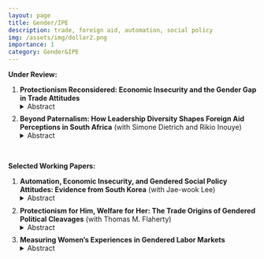 ```yaml
---
layout: page
title: Gender/IPE
description: trade, foreign aid, automation, social policy
img: /assets/img/dollar2.png
importance: 1
category: Gender&IPE
---
```

**Under Review:**

<ol>
  <li>
    <strong>Protectionism Reconsidered: Economic Insecurity and the Gender Gap in Trade Attitudes</strong>
    <details><summary>Abstract</summary>
    <p>While previous research has revealed a gender gap in trade attitudes and the rise of populism and economic protectionism, it has paid less attention to why women continue to support protectionism despite their lack of populist attitudes. The gender gap in trade attitudes has not closed despite the rise of populism, which has taken place particularly among men. Why are women consistently more protectionist than men, and when does men's populism turn into protectionism? I examine the causal process of preference formation across genders using a decomposition analysis, a survey experiment, and structural topic models. I argue that economic insecurity leads both women and men to form protectionist attitudes. My findings suggest that, for women, persistent gender discrimination leads to the perception of negative trade effects on their gender group, fostering protectionism. For men, stochastic trade shocks activate populism, which transforms into protectionism when they perceive adverse trade effects on their country.</p>
    </details>
  </li>

  <div style="margin-top: 0.6em;"></div>

  <li>
    <strong>Beyond Paternalism: How Leadership Diversity Shapes Foreign Aid Perceptions in South Africa</strong> (with Simone Dietrich and Rikio Inouye)
    <details><summary>Abstract</summary>
    <p>This paper examines how the racial and gender composition of donor leadership shapes public opinion in recipient countries. Focusing on South Africa, we explore whether the inclusion of women and Black individuals in U.S. foreign aid leadership influences perceptions of aid programs. Given the legacy of neocolonialism in foreign assistance, we argue that such non-traditional leadership signals a break from paternalistic models, enhancing perceived alignment with recipient needs. Using a two-wave survey experiment conducted in South Africa in 2024, we manipulate the race and gender composition of U.S. aid leaders. We find that both descriptive representation and greater inclusion of marginalized groups improve favorability toward U.S. leadership, especially among women and Black respondents. However, the effects weaken among individuals with sexist attitudes. Our findings highlight how non-traditional leadership can enhance perceived responsiveness, contributing to broader debates on aid effectiveness, international legitimacy, and the intersectional politics of foreign policy institutions.</p>
</details>
  </li>

  </ol>

<br>
  
**Selected Working Papers:**

<ol>
  <li>
    <strong>Automation, Economic Insecurity, and Gendered Social Policy Attitudes: Evidence from South Korea</strong> (with Jae-wook Lee)
    <details><summary>Abstract</summary>
    <p>Recent advances in automation have raised concerns about job insecurity, potentially increasing support for social policies. While existing research links policy preferences to individuals’ economic vulnerability, the role of identity—particularly gender—remains underexplored. We argue that automation-driven layoffs do not universally increase support for social protection; rather, their effects are shaped by gender norms. Using a survey experiment in South Korea, we show that automation-driven job loss increases support for an ex-ante protective measure (e.g., Automation Tax) only when male workers are affected. This selective protection reflects the male-breadwinner model, which views male labor as more essential to household income and male job loss as more socially disruptive. The disparity in social policy preferences by laid-off's gender profile is pronounced among individuals who hold sexist attitudes. Our findings reveal how gendered beliefs about labor value shape social protection preferences, highlighting identity-based biases in responses to economic change.</p>
</details>
  </li>

  <div style="margin-top: 0.6em;"></div>

  <li>
    <strong>Protectionism for Him, Welfare for Her: The Trade Origins of Gendered Political Cleavages</strong> (with Thomas M. Flaherty)
    <details><summary>Abstract</summary>
    <p>What explains gendered political cleavages over globalization? Although earlier work suggests that women support trade barriers more than men, recent populist movements reveal the opposite. We develop a theory that incorporates family economic structures into the specific factors model of trade preferences, showing how traditional gender roles reshape the distributional effects of economic policies: male family members benefit more from protectionism, while female members benefit more from welfare compensation. We test this by tracking how exogenous trade shocks propagate through families to affect survey respondents’ policy preferences. When respondents’ family members suffer increased import competition, males significantly turn to trade and migration restrictions, while females turn to family-oriented welfare policies. These indirect family effects also shape electoral behavior, fueling male support for populists and decreasing female participation in elections. The findings underscore the importance of moving beyond individual voter characteristics to understand fully gendered political cleavages over economic policy.</p>
</details>
  </li>



  <div style="margin-top: 0.6em;"></div>

  
  <li>
    <strong>Measuring Women’s Experiences in Gendered Labor Markets</strong> 
    <details><summary>Abstract</summary>
    <p>This paper examines whether gender policy indicators (GPIs) accurately reflect women's economic rights in practice. Despite international and state-level efforts, it remains unclear if these legal advancements have improved women's real-world labor market experiences. Existing GPIs often overlook country-specific contexts and latent heterogeneity, leading to an incomplete understanding of gender inequality. To address this gap, I use item response theory (IRT) and Women, Business, and Law (WBL) data to create the Latent Gender Equality (LGE) Index, a time-series cross-sectional measure of gender equality in 187 countries from 1991 to 2017.</p>
    </details>
  </li>
</ol>



  

